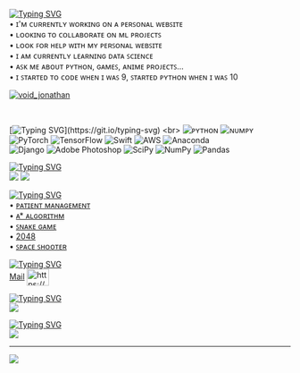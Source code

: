 

[![Typing SVG](https://readme-typing-svg.demolab.com/?lines=💫+Hey,+I'm+Jonathan!+👋)](https://git.io/typing-svg) <br>
• ɪ'ᴍ ᴄᴜʀʀᴇɴᴛʟʏ ᴡᴏʀᴋɪɴɢ ᴏɴ ᴀ ᴘᴇʀꜱᴏɴᴀʟ ᴡᴇʙꜱɪᴛᴇ<br>• ʟᴏᴏᴋɪɴɢ ᴛᴏ ᴄᴏʟʟᴀʙᴏʀᴀᴛᴇ ᴏɴ ᴍʟ ᴘʀᴏᴊᴇᴄᴛꜱ<br>• ʟᴏᴏᴋ ꜰᴏʀ ʜᴇʟᴘ ᴡɪᴛʜ ᴍʏ ᴘᴇʀꜱᴏɴᴀʟ ᴡᴇʙꜱɪᴛᴇ<br>• ɪ ᴀᴍ ᴄᴜʀʀᴇɴᴛʟʏ ʟᴇᴀʀɴɪɴɢ ᴅᴀᴛᴀ ꜱᴄɪᴇɴᴄᴇ<br>• ᴀꜱᴋ ᴍᴇ ᴀʙᴏᴜᴛ ᴘʏᴛʜᴏɴ, ɢᴀᴍᴇꜱ, ᴀɴɪᴍᴇ ᴘʀᴏᴊᴇᴄᴛꜱ...<br>• ɪ ꜱᴛᴀʀᴛᴇᴅ ᴛᴏ ᴄᴏᴅᴇ ᴡʜᴇɴ ɪ ᴡᴀꜱ 9, ꜱᴛᴀʀᴛᴇᴅ ᴘʏᴛʜᴏɴ ᴡʜᴇɴ ɪ ᴡᴀꜱ 10

<p align="left"> <a href="https://twitter.com/void_jonathan" target="blank"><img src="https://img.shields.io/twitter/follow/void_jonathan?logo=twitter&style=for-the-badge" alt="void_jonathan" /></a> </p> <br>


[![Typing SVG](https://readme-typing-svg.demolab.com/?lines=💻+Tech+Skills!)](https://git.io/typing-svg) <br>
![ᴘʏᴛʜᴏɴ](https://img.shields.io/badge/python-3670A0?style=for-the-badge&logo=python&logoColor=ffdd54) ![ɴᴜᴍᴘʏ](https://img.shields.io/badge/numpy-%23013243.svg?style=for-the-badge&logo=numpy&logoColor=white) ![PyTorch](https://img.shields.io/badge/PyTorch-%23EE4C2C.svg?style=for-the-badge&logo=PyTorch&logoColor=white) ![TensorFlow](https://img.shields.io/badge/TensorFlow-%23FF6F00.svg?style=for-the-badge&logo=TensorFlow&logoColor=white) ![Swift](https://img.shields.io/badge/swift-F54A2A?style=for-the-badge&logo=swift&logoColor=white) ![AWS](https://img.shields.io/badge/AWS-%23FF9900.svg?style=for-the-badge&logo=amazon-aws&logoColor=white) ![Anaconda](https://img.shields.io/badge/Anaconda-%2344A833.svg?style=for-the-badge&logo=anaconda&logoColor=white) <br> ![Django](https://img.shields.io/badge/django-%23092E20.svg?style=for-the-badge&logo=django&logoColor=white) ![Adobe Photoshop](https://img.shields.io/badge/adobephotoshop-%2331A8FF.svg?style=for-the-badge&logo=adobephotoshop&logoColor=white) ![SciPy](https://img.shields.io/badge/SciPy-%230C55A5.svg?style=for-the-badge&logo=scipy&logoColor=%white) ![NumPy](https://img.shields.io/badge/numpy-%23013243.svg?style=for-the-badge&logo=numpy&logoColor=white) ![Pandas](https://img.shields.io/badge/pandas-%23150458.svg?style=for-the-badge&logo=pandas&logoColor=white) <br>

[![Typing SVG](https://readme-typing-svg.demolab.com/?lines=📈+Stats)](https://git.io/typing-svg) <br>
![](https://github-readme-stats.vercel.app/api?username=jonathan-void&theme=default&hide_border=false&include_all_commits=true&count_private=true&layout=compact)
![](https://github-readme-stats.vercel.app/api/top-langs/?username=jonathan-void&theme=default&hide_border=false&include_all_commits=true&count_private=true)

[![Typing SVG](https://readme-typing-svg.demolab.com/?lines=</>+Repositories)](https://git.io/typing-svg) <br>
• [ᴘᴀᴛɪᴇɴᴛ ᴍᴀɴᴀɢᴇᴍᴇɴᴛ](https://github.com/jonathan-void/Patient-Management) <br>
• [ᴀ* ᴀʟɢᴏʀɪᴛʜᴍ](https://github.com/jonathan-void/A-Star-Algorith-Path-Finder) <br>
• [ꜱɴᴀᴋᴇ ɢᴀᴍᴇ](https://github.com/jonathan-void/Snake-Game) <br>
• [2048](https://github.com/jonathan-void/Snake-Game) <br>
• [ꜱᴘᴀᴄᴇ ꜱʜᴏᴏᴛᴇʀ](https://github.com/jonathan-void/Snake-Game) <br>

[![Typing SVG](https://readme-typing-svg.demolab.com/?lines=📧+Contact+Me)](https://git.io/typing-svg) <br>
[Mail](https://mail.google.com/mail/?view=cm&fs=1&to=jonathan.void@outlook.com&su=SUBJECT&body=BODY)
<a href="https://discord.gg/WkvHjSgGK9" target="blank"><img align="center" src="https://raw.githubusercontent.com/rahuldkjain/github-profile-readme-generator/master/src/images/icons/Social/discord.svg" alt="https://discord.gg/WkvHjSgGK9" height="30" width="40" /></a>
</p>

[![Typing SVG](https://readme-typing-svg.demolab.com/?lines=🖊️+Quotes)](https://git.io/typing-svg) <br>
![](https://quotes-github-readme.vercel.app/api?type=horizontal&theme=radical)

[![Typing SVG](https://readme-typing-svg.demolab.com/?lines=🫂+Contributions)](https://git.io/typing-svg) <br>
![](https://github-contributor-stats.vercel.app/api?username=jonathan-void&limit=5&theme=dark&combine_all_yearly_contributions=true)

---
[![](https://visitcount.itsvg.in/api?id=jonathan-void&icon=0&color=0)](https://visitcount.itsvg.in)

<!-- Proudly created with GPRM ( https://gprm.itsvg.in ) -->
